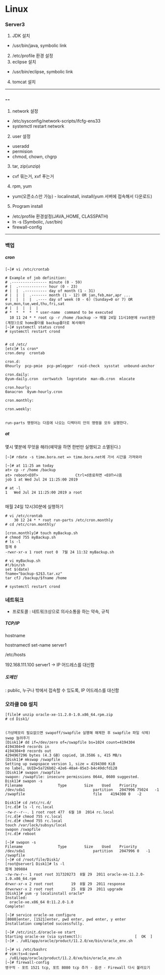 # Linux



### Server3

1. JDK 설치

- /usr/bin/java, symbolic link

2. /etc/profile 환경 설정
3. eclipse 설치

- /usr/bin/eclipse, symbolic link

4. tomcat 설치


--------------------------

### --

1. network 설정

* /etc/sysconfig/network-scripts/ifcfg-ens33
* systemctl restart network



2. user 설정

* useradd
* permision
* chmod, chown, chgrp



3. tar, zip(unzip)

* cvf 묶는거, xvf 푸는거



4. rpm, yum

* yum(오픈소스만 가능) - localinstall, install(yum 서버에 접속해서 다운로드)



5. Program install

* /etc/profile 환경설정(JAVA_HOME, CLASSPATH)
* ln -s (Symbolic, /usr/bin)
* firewall-config



----------------

### 백업 

##### cron

```
[~]# vi /etc/crontab 

# Example of job definition:
# .---------------- minute (0 - 59)
# |  .------------- hour (0 - 23)
# |  |  .---------- day of month (1 - 31)
# |  |  |  .------- month (1 - 12) OR jan,feb,mar,apr ...
# |  |  |  |  .---- day of week (0 - 6) (Sunday=0 or 7) OR sun,mon,tue,wed,thu,fri,sat
# |  |  |  |  |
# *  *  *  *  * user-name  command to be executed
  10 11 24 * * root cp -r /home /backup -> 매월 24일 11시10분에 root권한(계정)으로 home폴더를 backup폴더로 복사해라
[~]# systemctl status crond
# systemctl restart crond


# cd /etc/
[etc]# ls cron*
cron.deny  crontab

cron.d:
0hourly  pcp-pmie  pcp-pmlogger  raid-check  sysstat  unbound-anchor

cron.daily:
0yum-daily.cron  certwatch  logrotate  man-db.cron  mlocate

cron.hourly:
0anacron  0yum-hourly.cron

cron.monthly:

cron.weekly:


run-parts 명령어는 다음에 나오는 디렉터리 안의 명령을 모두 실행한다.

```



##### at

몇시 몇분에 무엇을 해라(예약을 하면 한번만 실행되고 소멸된다.)

```
[~]# rdate -s time.bora.net => time.bora.net에 가서 시간을 가져와라

[~]# at 11:25 am today 
at> cp -r /home /backup
at> reboot<EOT>					Ctrl+d종료하면 <EOT>나옴
job 1 at Wed Jul 24 11:25:00 2019

# at -l
1	Wed Jul 24 11:25:00 2019 a root


```



매월 24일 12시30분에 실행하기

```
# vi /etc/crontab
	30 12 24 * * root run-parts /etc/cron.monthly
# cd /etc/cron.monthly/

[cron.monthly]# touch myBackup.sh
# chmod 755 myBackup.sh 
# ls -l
합계 0
-rwxr-xr-x 1 root root 0  7월 24 11:32 myBackup.sh

# vi myBackup.sh 
#!/bin/sh
set $(date)
fname="backup-$2$3.tar.xz"
tar cfJ /backup/$fname /home

# systemctl restart crond
```





### 네트워크

* 프로토콜 : 네트워크상으로 의사소통을 하는 약속, 규칙

##### TCP/IP

hostname

hostnamectl set-name server1

/etc/hosts

192.168.111.100 server1 -> IP 어드레스를 대신함

##### 도메인

: public, 누구나 밖에서 접속할 수 있도록, IP 어드레스를 대신함





### 오라클 DB 설치

```
[file]# unzip oracle-xe-11.2.0-1.0.x86_64.rpm.zip 
# cd Disk1/


(가상메모리 필요없으면 swapoff/swapfile 실행해 해제한 후 swapfile 파일 삭제)
swap 늘려주기
[Disk1]# dd if=/dev/zero of=/swapfile bs=1024 count=4194304
4194304+0 records in
4194304+0 records out
4294967296 bytes (4.3 GB) copied, 10.3586 s, 415 MB/s
[Disk1]# mkswap /swapfile
Setting up swapspace version 1, size = 4194300 KiB
no label, UUID=5a726b02-42e6-48a4-85e3-b4c49dcfd128
[Disk1]# swapon /swapfile
swapon: /swapfile: insecure permissions 0644, 0600 suggested.
Disk1]# swapon -s
Filename				Type		Size	Used	Priority
/dev/sda1                              	partition	2047996	75024	-1
/swapfile                              	file	4194300	0	-2

Disk1]# cd /etc/rc.d/
[rc.d]# ls -l rc.local 
-rw-r--r--. 1 root root 477  6월 10  2014 rc.local
[rc.d]# chmod 755 rc.local 
[rc.d]# chmod 755 rc.local 
touch /var/lock/subsys/local
swapon /swapfile
[rc.d]# reboot

[~]# swapon -s
Filename				Type		Size	Used	Priority
/dev/sda1                              	partition	2047996	0	-1
/swapfile        
[~]# cd /root/file/Disk1/
[root@server1 Disk1]# ls -l
합계 309884
-rw-rw-r-- 1 root root 317320273  8월 29  2011 oracle-xe-11.2.0-1.0.x86_64.rpm
drwxr-xr-x 2 root root        19  8월 29  2011 response
drwxrwxr-x 2 root root        25  8월 29  2011 upgrade
[Disk1]# yum -y localinstall oracle*
Installed:
  oracle-xe.x86_64 0:11.2.0-1.0  
Complete!

[~]# service oracle-xe configure
[8080]enter, [1521]enter, pwd enter, pwd enter, y enter
Installation completed successfully.

[~]# /etc/init.d/oracle-xe start
Starting oracle-xe (via systemctl):                        [  OK  ]
[~]# . /u01/app/oracle/product/11.2.0/xe/bin/oracle_env.sh 

[~]# vi /etc/bashrc
# vim:ts=4:sw=4
. /u01/app/oracle/product/11.2.0/xe/bin/oracle_env.sh
[~]# firewall-config
영구적 - 포트 1521 tcp, 포트 8080 tcp 추가 - 옵션 - Firewall 다시 불러오기

```

